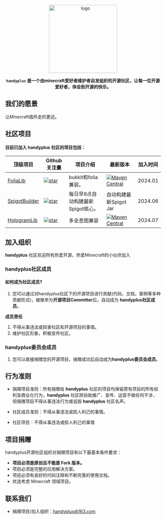 <p align="center">
<img src="https://img.fastmirror.net/s/2023/03/05/6404b4d2bf19d.png" height="220" alt="logo"/>
</p>


<div align="center">

**`handyplus` 是一个由minecraft爱好者维护者自发组织的开源社区，让每一位开源爱好者，体会到开源的快乐。**

</div>

## 我们的愿景

让Minecraft插件走的更远。

## 社区项目

#### 目前已加入 **handyplus** 社区的项目包括：

| 顶级项目                                                        | Github关注量                                                                                                                         | 项目介绍                 | 最新版本                                                                                                                                                                      | 加入时间    |
|-------------------------------------------------------------|-----------------------------------------------------------------------------------------------------------------------------------|----------------------|---------------------------------------------------------------------------------------------------------------------------------------------------------------------------|---------|
| [FoliaLib](https://github.com/handyplus/FoliaLib)           | [![star](https://img.shields.io/github/stars/handyplus/FoliaLib.svg)](https://github.com/handyplus/FoliaLib/stargazers)           | bukkit和folia兼容。      | [![Maven Central](https://img.shields.io/maven-central/v/cn.handyplus.lib.adapter/FoliaLib.svg?label=Maven%20Central)](https://search.maven.org/search?q=FoliaLib)        | 2024.01 |
| [SpigotBuilder](https://github.com/handyplus/SpigotBuilder) | [![star](https://img.shields.io/github/stars/handyplus/SpigotBuilder.svg)](https://github.com/handyplus/SpigotBuilder/stargazers) | 每日早8点自动构建最新Spigot核心。 | 自动构建最新Spigot Jar                                                                                                                                                          | 2024.06 |
| [HologramLib](https://github.com/handyplus/HologramLib)     | [![star](https://img.shields.io/github/stars/handyplus/HologramLib.svg)](https://github.com/handyplus/HologramLib/stargazers)     | 多全息图兼容               | [![Maven Central](https://img.shields.io/maven-central/v/cn.handyplus.lib.hologram/HologramLib.svg?label=Maven%20Central)](https://search.maven.org/search?q=HologramLib) | 2024.07 |

## 加入组织

**handyplus** 社区欢迎所有热爱开源，热爱Minecraft的小伙伴加入

### handyplus社区成员

#### 如何成为社区成员?

1. 您可以通过对handyplus社区下的开源项目进行贡献(代码，文档，案例等多种贡献形式)，被推举为**开源项目Committer**后，自动成为
   **handyplus社区成员**。

**成员责任**

1. 不得从事违法或损害社区和开源项目的事情。
2. 维护社区形象，积极宣传社区。

### handyplus委员会成员

1. 您可以直接捐赠您的开源项目，捐赠成功后自动成为**handyplus委员会成员**。

## 行为准则

- 捐赠项目准则：所有捐赠给 **handyplus** 社区的项目均保留原有项目的所有权利及商业化行为，**handyplus**
  社区除协助推广、宣传、运营不做任何干涉，但捐赠项目不得从事违法行为或诋毁 **handyplus** 社区名声。

- 社区成员准则：不得从事违法或损人利己的事情。

- 社区项目：不得从事违法或损人利己的事情

## 项目捐赠

handyplus开源社区组织对捐赠项目有以下最基本条件要求：

- **项目必须是原创且不能是 Fork 版本。**
- 项目必须是完整的应用解决方案。
- 项目必须有良好的代码注释和不断完善的使用文档。
- 优选考虑 Minecraft 领域项目。

## 联系我们

- 捐赠项目/加入组织：handyplus@163.com
